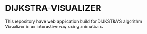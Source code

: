 # DIJKSTRA-VISUALIZER
This repository have web application build for DIJKSTRA'S algorithm Visualizer in an interactive way using animations.
